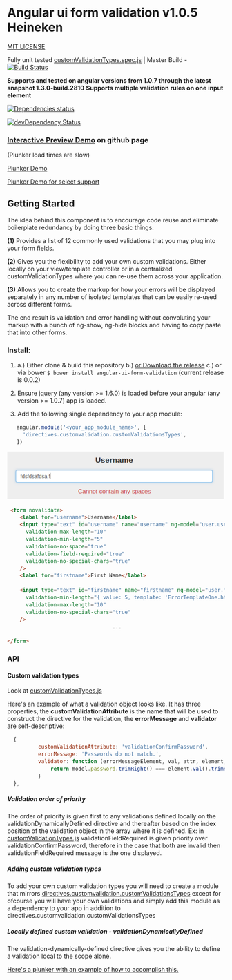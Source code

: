 # Angular ui form validation v1.0.5 Heineken
[MIT LICENSE](/LICENSE.txt)


Fully unit tested [customValidationTypes.spec.js](/app/scripts/directives/customvalidation/customValidations.spec.js) | Master Build - [![Build Status](https://travis-ci.org/nelsonomuto/angular-ui-form-validation.png?branch=master)](https://travis-ci.org/nelsonomuto/angular-ui-form-validation)



**Supports and tested on angular versions from 1.0.7 through the latest snapshot 1.3.0-build.2810** 
**Supports multiple validation rules on one input element**

[![Dependencies status](https://david-dm.org/nelsonomuto/angular-ui-form-validation.png)](https://david-dm.org/nelsonomuto/angular-ui-form-validation) 

[![devDependency Status](https://david-dm.org/nelsonomuto/angular-ui-form-validation/dev-status.png)](https://david-dm.org/nelsonomuto/angular-ui-form-validation#info=devDependencies)

 
### [Interactive Preview Demo](http://nelsonomuto.github.io/angular-ui-form-validation) on github page ###

(Plunker load times are slow)

[Plunker Demo](http://plnkr.co/edit/z0DTSV?p=preview) 

[Plunker Demo for select support](http://plnkr.co/edit/7Ct3X1?p=preview)

## Getting Started
>
The idea behind this component is to encourage code reuse and eliminate boilerplate redundancy by doing three basic things:

**(1)** Provides a list of 12 commonly used validations that you may plug into your form fields.

**(2)** Gives you the flexibility to add your own custom validations. Either locally on your view/template controller or in a centralized customValidationTypes where you can re-use them across your application.

**(3)** Allows you to create the markup for how your errors will be displayed separately in any number of isolated templates that can be easily re-used across different forms.

The end result is validation and error handling without convoluting your markup with a bunch of ng-show, ng-hide blocks and having to copy paste that into other forms.


### Install:
 1. a.) Either clone & build this repository
    b.) [or Download the release](https://raw.github.com/nelsonomuto/angular-ui-form-validation/master/dist/angular-ui-form-validation.js)
    c.) or via bower `$ bower install angular-ui-form-validation` (current release is 0.0.2)
 
 2. Ensure jquery (any version >= 1.6.0) is loaded before your angular (any version >= 1.0.7) app is loaded.

 3. Add the following single dependency to your app module:
 ```javascript
    angular.module('<your_app_module_name>', [
      'directives.customvalidation.customValidationsTypes',
    ])
 ```

![custom validation message for no space](/errorMessageNoSpace.png "validation-no-space")
```html
 <form novalidate>    
    <label for="username">Username</label>
    <input type="text" id="username" name="username" ng-model="user.username"
      validation-max-length="10"
      validation-min-length="5"
      validation-no-space="true"
      validation-field-required="true"
      validation-no-special-chars="true"
    />
    <label for="firstname">First Name</label>
    
    <input type="text" id="firstname" name="firstname" ng-model="user.firstname"
      validation-min-length="{ value: 5, template: 'ErrorTemplateOne.html' }"  
      validation-max-length="10"
      validation-no-special-chars="true"
    />
                                  ...

</form>
```

### API

#### Custom validation types

Look at [customValidationTypes.js](/app/scripts/directives/customvalidationtypes/customValidationTypes.js)
 
Here's an example of what a validation object looks like. It has three properties, the **customValidationAttribute** is the name that will be used to construct the directive for the validation, the **errorMessage** and **validator** are self-descriptive:

  ```javascript
    {
            customValidationAttribute: 'validationConfirmPassword',
            errorMessage: 'Passwords do not match.',
            validator: function (errorMessageElement, val, attr, element, model, modelCtrl) {
                return model.password.trimRight() === element.val().trimRight();
            }
    },  
  ```
##### Validation order of priority

The order of priority is given first to any validations defined locally on the validationDynamicallyDefined directive and thereafter based on the index position of the validation object in the array where it is defined. Ex: in [customValidationTypes.js](/app/scripts/directives/customvalidationtypes/customValidationTypes.js) validationFieldRequired is given priority over validationConfirmPassword, therefore in the case that both are invalid then validationFieldRequired message is the one displayed.

##### Adding custom validation types

To add your own custom validation types you will need to create a module that mirrors [directives.customvalidation.customValidationsTypes](/app/scripts/directives/customvalidationtypes/customValidationTypes.js) except for ofcourse you will have your own validations and simply add this module as a dependency to your app in addition to directives.customvalidation.customValidationsTypes

##### Locally defined custom validation - validationDynamicallyDefined

The validation-dynamically-defined directive gives you the ability to define a validation local to the scope alone.

[Here's a plunker with an example of how to accomplish this.](http://plnkr.co/edit/LDoYUM?p=preview)
